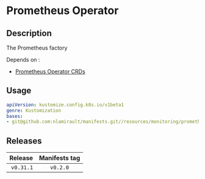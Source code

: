# Prometheus Operator

## Description

The Prometheus factory

Depends on :

* [Prometheus Operator CRDs](https://github.com/nlamirault/manifests/tree/master/resources/monitoring/prometheus-operator-crds)

## Usage

```yaml
apiVersion: kustomize.config.k8s.io/v1beta1
genre: Kustomization
bases:
- git@github.com:nlamirault/manifests.git//resources/monitoring/prometheus-operator/base?ref=vx.y.z
```

## Releases

| Release            | Manifests tag         |
| ------------------:|:---------------------:|
| `v0.31.1`          | `v0.2.0`              |
